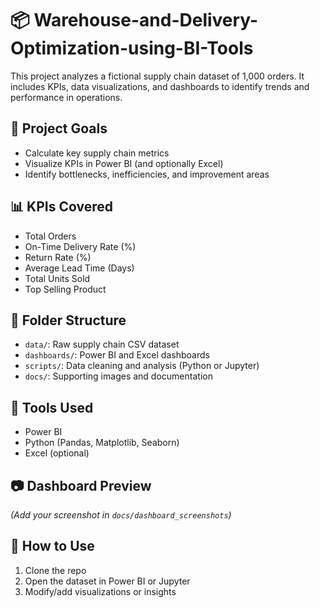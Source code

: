 # 📦  Warehouse-and-Delivery-Optimization-using-BI-Tools

This project analyzes a fictional supply chain dataset of 1,000 orders. It includes KPIs, data visualizations, and dashboards to identify trends and performance in operations.

## 🚀 Project Goals
- Calculate key supply chain metrics
- Visualize KPIs in Power BI (and optionally Excel)
- Identify bottlenecks, inefficiencies, and improvement areas

## 📊 KPIs Covered
- Total Orders
- On-Time Delivery Rate (%)
- Return Rate (%)
- Average Lead Time (Days)
- Total Units Sold
- Top Selling Product

## 📁 Folder Structure
- `data/`: Raw supply chain CSV dataset
- `dashboards/`: Power BI and Excel dashboards
- `scripts/`: Data cleaning and analysis (Python or Jupyter)
- `docs/`: Supporting images and documentation

## 🧰 Tools Used
- Power BI
- Python (Pandas, Matplotlib, Seaborn)
- Excel (optional)

## 📷 Dashboard Preview
_(Add your screenshot in `docs/dashboard_screenshots`)_

## 📌 How to Use
1. Clone the repo
2. Open the dataset in Power BI or Jupyter
3. Modify/add visualizations or insights
